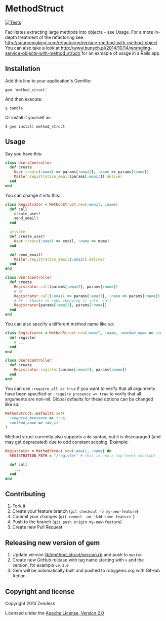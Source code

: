# MethodStruct

[![Tests](https://github.com/zendesk/method_struct/workflows/Tests/badge.svg)](https://github.com/zendesk/method_struct/actions?query=workflow%3ATests+branch%3Amaster)

Facilitates extracting large methods into objects - see Usage.
For a more in-depth treatment of the refactoring see
http://sourcemaking.com/refactoring/replace-method-with-method-object. You can also take a look at http://www.bunsch.pl/2014/10/14/wrangling-service-objects-with-method_struct/ for an exmaple of usage in a Rails app.

## Installation

Add this line to your application's Gemfile:

    gem 'method_struct'

And then execute:

    $ bundle

Or install it yourself as:

    $ gem install method_struct

## Usage

Say you have this:

```ruby
class UsersController
  def create
    User.create(:email => params[:email], :name => params[:name])
    Mailer.registration_email(params[:email]).deliver
  end
end
```

You can change it into this:

```ruby
class Registrator < MethodStruct.new(:email, :name)
  def call
    create_user!
    send_email!
  end

  private
  def create_user!
    User.create(:email => email, :name => name)
  end

  def send_email!
    Mailer.registration_email(:email).deliver
  end
end

class UsersController
  def create
    Registrator.call(params[:email], params[:name])
    # Or
    Registrator.call(:email => params[:email], :name => params[:name])
    # Or - thanks to ruby changing [] into .call
    Registrator[params[:email], params[:name]]
  end
end
```

You can also specify a different method name like so:

```ruby
class Registrator < MethodStruct.new(:email, :name, :method_name => :register)
  def register
    # ...
  end
end

class UsersController
  def create
    Registrator.register(params[:email], params[:name])
  end
end
```

You can use `:require_all => true` if you want to verify that all arguments
have been specified or `:require_presence => true` to verify that all arguments
are non-nil. Global defaults for these options can be changed like so:

```ruby
MethodStruct::Defaults.set(
  :require_presence => true,
  :method_name => :do_it
)
```

Method struct currently also supports a `do` syntax, but it is discouraged (and may get depracated)
due to odd constant scoping. Example:

```ruby
Registrator = MethodStruct.new(:email, :name) do
  REGISTRATION_PATH = "/register" # this is now a top-level constant

  def call
    ...
  end
end
```

## Contributing

1. Fork it
2. Create your feature branch (`git checkout -b my-new-feature`)
3. Commit your changes (`git commit -am 'Add some feature'`)
4. Push to the branch (`git push origin my-new-feature`)
5. Create new Pull Request

## Releasing new version of gem

1. Update version [lib/method_struct/version.rb](lib/method_struct/version.rb) and push to `master`
2. Create new GitHub release with tag name starting with `v` and the version, for example `v0.3.0`
3. Gem will be automatically built and pushed to rubygems.org with GitHub Action

## Copyright and license

Copyright 2013 Zendesk

Licensed under the [Apache License, Version 2.0](LICENSE)

